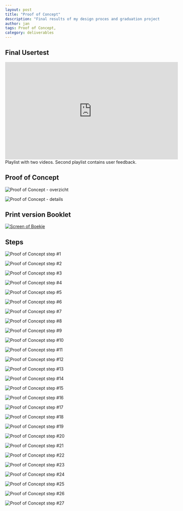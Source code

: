 ```yaml
---
layout: post
title: "Proof of Concept"
description: "Final results of my design proces and graduation project."
author: jan
tags: Proof of Concept, 
category: deliverables
---
```


## Final Usertest 

<iframe width="560" height="315"src="https://www.youtube-nocookie.com/embed/videoseries?list=PLo_ke79yXggRU_eEQ9Gzjr39CAxhOM0Bw" frameborder="0" allow="accelerometer; autoplay; encrypted-media; gyroscope; picture-in-picture" allowfullscreen></iframe>
Playlist with two videos. Second playlist contains user feedback.

## Proof of Concept

![Proof of Concept - overzicht]({{site.url}}/assets/proofofconcept/overzicht.jpg)

![Proof of Concept - details]({{site.url}}/assets/proofofconcept/detail.jpg)

## Print version Booklet

[![Screen of Boekje]({{site.url}}/assets/proofofconcept/boekje.png)]({{site.url}}/assets/proofofconcept/boekje-v1.2.pdf)

## Steps

![Proof of Concept step #1]({{site.url}}/assets/proofofconcept/1.jpg)

![Proof of Concept step #2]({{site.url}}/assets/proofofconcept/2.jpg)

![Proof of Concept step #3]({{site.url}}/assets/proofofconcept/3.jpg)

![Proof of Concept step #4]({{site.url}}/assets/proofofconcept/4.jpg)

![Proof of Concept step #5]({{site.url}}/assets/proofofconcept/5.jpg)

![Proof of Concept step #6]({{site.url}}/assets/proofofconcept/6.jpg)

![Proof of Concept step #7]({{site.url}}/assets/proofofconcept/7.jpg)

![Proof of Concept step #8]({{site.url}}/assets/proofofconcept/8.jpg)

![Proof of Concept step #9]({{site.url}}/assets/proofofconcept/9.jpg)

![Proof of Concept step #10]({{site.url}}/assets/proofofconcept/10.jpg)

![Proof of Concept step #11]({{site.url}}/assets/proofofconcept/11.jpg)

![Proof of Concept step #12]({{site.url}}/assets/proofofconcept/12.jpg)

![Proof of Concept step #13]({{site.url}}/assets/proofofconcept/13.jpg)

![Proof of Concept step #14]({{site.url}}/assets/proofofconcept/14.jpg)

![Proof of Concept step #15]({{site.url}}/assets/proofofconcept/15.jpg)

![Proof of Concept step #16]({{site.url}}/assets/proofofconcept/16.jpg)

![Proof of Concept step #17]({{site.url}}/assets/proofofconcept/17.jpg)

![Proof of Concept step #18]({{site.url}}/assets/proofofconcept/18.jpg)

![Proof of Concept step #19]({{site.url}}/assets/proofofconcept/19.jpg)

![Proof of Concept step #20]({{site.url}}/assets/proofofconcept/20.jpg)

![Proof of Concept step #21]({{site.url}}/assets/proofofconcept/21.jpg)

![Proof of Concept step #22]({{site.url}}/assets/proofofconcept/22.jpg)

![Proof of Concept step #23]({{site.url}}/assets/proofofconcept/23.jpg)

![Proof of Concept step #24]({{site.url}}/assets/proofofconcept/24.jpg)

![Proof of Concept step #25]({{site.url}}/assets/proofofconcept/25.jpg)

![Proof of Concept step #26]({{site.url}}/assets/proofofconcept/26.jpg)

![Proof of Concept step #27]({{site.url}}/assets/proofofconcept/27.jpg)